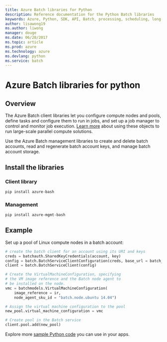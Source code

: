 ```yaml
---
title: Azure Batch libraries for Python
description: Reference documentation for the Python Batch libraries 
keywords: Azure, Python, SDK, API, Batch, processing, scheduling, long-running
author: lisawong19
ms.author: liwong
manager: douge
ms.date: 06/28/2017
ms.topic: article
ms.prod: azure
ms.technology: azure
ms.devlang: python
ms.service: batch
---
```


# Azure Batch libraries for python

## Overview

The Azure Batch client libraries let you configure compute nodes and pools, define tasks and configure them to run in jobs, and set up a job manager to control and monitor job execution. [Learn more](https://docs.microsoft.com/en-us/azure/batch/batch-api-basics) about using these objects to run large-scale parallel compute solutions.

Use the Azure Batch management libraries to create and delete batch accounts, read and regenerate batch account keys, and manage batch account storage.

## Install the libraries

### Client library

```bash
pip install azure-bash
```

### Management 

```bash
pip install azure-mgmt-bash
```

## Example

Set up a pool of Linux compute nodes in a batch account:

```python
# create the batch client for an account using its URI and keys
creds = batchauth.SharedKeyCredentials(account, key)
config = batch.BatchServiceClientConfiguration(creds, base_url = batch_url)
client = batch.BatchServiceClient(config)

# Create the VirtualMachineConfiguration, specifying
# the VM image reference and the Batch node agent to
# be installed on the node.
vmc = batchmodels.VirtualMachineConfiguration(
    image_reference = ir,
    node_agent_sku_id = "batch.node.ubuntu 14.04")

# Assign the virtual machine configuration to the pool
new_pool.virtual_machine_configuration = vmc

# Create pool in the Batch service
client.pool.add(new_pool)
```

Explore more [sample Python code](https://azure.microsoft.com/resources/samples/?platform=python) you can use in your apps.